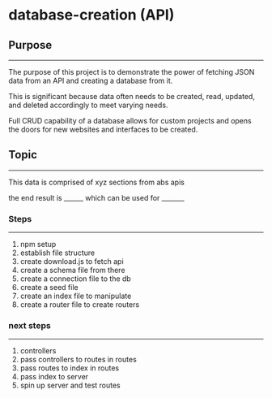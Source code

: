 # database-creation (API)

## Purpose

---

The purpose of this project is to demonstrate the power of fetching JSON data from an API and creating a database from it.

This is significant because data often needs to be created, read, updated, and deleted accordingly to meet varying needs.

Full CRUD capability of a database allows for custom projects and opens the doors for new websites and interfaces to be created.

## Topic

---

This data is comprised of xyz sections from abs apis

the end result is ______ which can be used for _______

### Steps

---

1. npm setup
2. establish file structure
3. create download.js to fetch api
4. create a schema file from there
5. create a connection file to the db
6. create a seed file
7. create an index file to manipulate
8. create a router file to create routers


### next steps

---

1. controllers
2. pass controllers to routes in routes
3. pass routes to index in routes
4. pass index to server
5. spin up server and test routes
